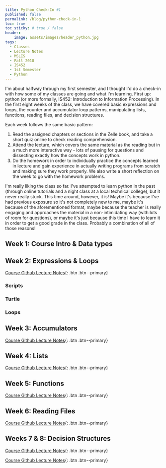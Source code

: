 ```yaml
---
title: Python Check-In #1
published: false
permalink: /blog/python-check-in-1
toc: true
toc_sticky: # true / false
header:
    image: assets/images/header_python.jpg
tags:
  - Classes
  - Lecture Notes
  - MSLIS
  - Fall 2018
  - IS452
  - 1st Semester
  - Python
---
```


I'm about halfway through my first semester, and I thought I'd do a check-in with how some of my classes are going and what I'm learning. First up: python (or more formally, IS452: Introduction to Information Processing). In the first eight weeks of the class, we have covered basic expressions and loops, the counter and accumulator loop patterns, manipulating lists, functions, reading files, and decision structures. 

Each week follows the same basic pattern:

1. Read the assigned chapters or sections in the Zelle book, and take a short quiz online to check reading comprehension.
2. Attend the lecture, which covers the same material as the reading but in a much more interactive way - lots of pausing for questions and dissecting exactly how the concepts work in python.
3. Do the homework in order to individually practice the concepts learned in lecture and gain experience in actually writing programs from scratch and making sure they work properly. We also write a short reflection on the week to go with the homework problems.

I'm really liking the class so far. I've attempted to learn python in the past (through online tutorials and a night class at a local technical college), but it never really stuck. This time around, however, it is! Maybe it's because I've had previous exposure so it's not completely new to me, maybe it's because of the aforementioned format, maybe because the teacher is really engaging and approaches the material in a non-intimidating way (with lots of room for questions), or maybe it's just because this time I have to learn it in order to get a good grade in the class. Probably a combination of all of those reasons!

## Week 1: Course Intro & Data types



## Week 2: Expressions & Loops

[Course Github Lecture Notes](#https://github.com/elliewix/IS-452-Fall2018/blob/master/Lectures/Week-02-ExpressionsAndLoops.ipynb){: .btn .btn--primary}

### Scripts



### Turtle

### Loops

## Week 3: Accumulators

[Course Github Lecture Notes](#https://github.com/elliewix/IS-452-Fall2018/blob/master/Lectures/Week-03-Accumulators.ipynb){: .btn .btn--primary}


## Week 4: Lists

[Course Github Lecture Notes](#https://github.com/elliewix/IS-452-Fall2018/blob/master/Lectures/Week-04-ListAllTheThings.ipynb){: .btn .btn--primary}

## Week 5: Functions

[Course Github Lecture Notes](#https://github.com/elliewix/IS-452-Fall2018/blob/master/Lectures/Week-05-Functions.ipynb){: .btn .btn--primary}

## Week 6: Reading Files

[Course Github Lecture Notes](#https://github.com/elliewix/IS-452-Fall2018/blob/master/Lectures/Week-06-ReadingFiles.ipynb){: .btn .btn--primary}

## Weeks 7 & 8: Decision Structures

[Course Github Lecture Notes](#https://github.com/elliewix/IS-452-Fall2018/blob/master/Lectures/Week-07-BooleansPt1-if-else.ipynb){: .btn .btn--primary}

[Course Github Lecture Notes](#https://github.com/elliewix/IS-452-Fall2018/blob/master/Lectures/Week-08-BooleanRedo.ipynb){: .btn .btn--primary}
